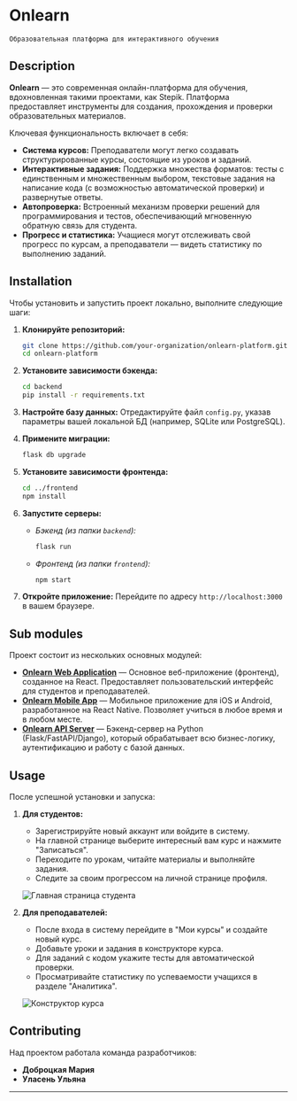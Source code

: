 # Onlearn

`Образовательная платформа для интерактивного обучения`

## Description

**Onlearn** — это современная онлайн-платформа для обучения, вдохновленная такими проектами, как Stepik. Платформа предоставляет инструменты для создания, прохождения и проверки образовательных материалов.

Ключевая функциональность включает в себя:
*   **Система курсов:** Преподаватели могут легко создавать структурированные курсы, состоящие из уроков и заданий.
*   **Интерактивные задания:** Поддержка множества форматов: тесты с единственным и множественным выбором, текстовые задания на написание кода (с возможностью автоматической проверки) и развернутые ответы.
*   **Автопроверка:** Встроенный механизм проверки решений для программирования и тестов, обеспечивающий мгновенную обратную связь для студента.
*   **Прогресс и статистика:** Учащиеся могут отслеживать свой прогресс по курсам, а преподаватели — видеть статистику по выполнению заданий.

## Installation

Чтобы установить и запустить проект локально, выполните следующие шаги:

1.  **Клонируйте репозиторий:**
    ```bash
    git clone https://github.com/your-organization/onlearn-platform.git
    cd onlearn-platform
    ```

2.  **Установите зависимости бэкенда:**
    ```bash
    cd backend
    pip install -r requirements.txt
    ```

3.  **Настройте базу данных:** Отредактируйте файл `config.py`, указав параметры вашей локальной БД (например, SQLite или PostgreSQL).

4.  **Примените миграции:**
    ```bash
    flask db upgrade
    ```

5.  **Установите зависимости фронтенда:**
    ```bash
    cd ../frontend
    npm install
    ```

6.  **Запустите серверы:**
    *   *Бэкенд (из папки `backend`):*
        ```bash
        flask run
        ```
    *   *Фронтенд (из папки `frontend`):*
        ```bash
        npm start
        ```

7.  **Откройте приложение:** Перейдите по адресу `http://localhost:3000` в вашем браузере.

## Sub modules

Проект состоит из нескольких основных модулей:

*   **[Onlearn Web Application](https://github.com/your-organization/onlearn-web)** — Основное веб-приложение (фронтенд), созданное на React. Предоставляет пользовательский интерфейс для студентов и преподавателей.
*   **[Onlearn Mobile App](https://github.com/your-organization/onlearn-mobile)** — Мобильное приложение для iOS и Android, разработанное на React Native. Позволяет учиться в любое время и в любом месте.
*   **[Onlearn API Server](https://github.com/your-organization/onlearn-api)** — Бэкенд-сервер на Python (Flask/FastAPI/Django), который обрабатывает всю бизнес-логику, аутентификацию и работу с базой данных.

## Usage

После успешной установки и запуска:

1.  **Для студентов:**
    *   Зарегистрируйте новый аккаунт или войдите в систему.
    *   На главной странице выберите интересный вам курс и нажмите "Записаться".
    *   Переходите по урокам, читайте материалы и выполняйте задания.
    *   Следите за своим прогрессом на личной странице профиля.

    ![Главная страница студента](screenshots/student-home.png)

2.  **Для преподавателей:**
    *   После входа в систему перейдите в "Мои курсы" и создайте новый курс.
    *   Добавьте уроки и задания в конструкторе курса.
    *   Для заданий с кодом укажите тесты для автоматической проверки.
    *   Просматривайте статистику по успеваемости учащихся в разделе "Аналитика".

    ![Конструктор курса](screenshots/teacher-dashboard.png)

## Contributing

Над проектом работала команда разработчиков:

*   **Доброцкая Мария**
*   **Уласень Ульяна**

---
